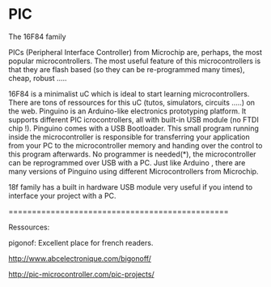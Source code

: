 # PIC
The 16F84 family

PICs (Peripheral Interface Controller) from Microchip are, perhaps, the most popular microcontrollers. The most useful feature of this microcontrollers is that they are flash based (so they can be re-programmed many times), cheap, robust .....

16F84 is a minimalist uC which is ideal to start learning microcontrollers. There are tons of ressources for this uC (tutos, simulators, circuits .....) on the web.
Pinguino is an Arduino-like electronics prototyping platform. It supports different PIC icrocontrollers, all with built-in USB module (no FTDI chip !).
Pinguino comes with a USB Bootloader. This small program running inside the microcontroller is responsible for transferring your application from your PC to the microcontroller memory and handing over the control to this program afterwards. No programmer is needed(*), the microcontroller can be reprogrammed over USB with a PC.
Just like Arduino , there are many versions of Pinguino using different Microcontrollers from Microchip.

18f family has a built in hardware USB module very useful if you intend to interface your project with a PC. 


===============================================

Ressources:

pigonof: Excellent place for french readers.

http://www.abcelectronique.com/bigonoff/

http://pic-microcontroller.com/pic-projects/
